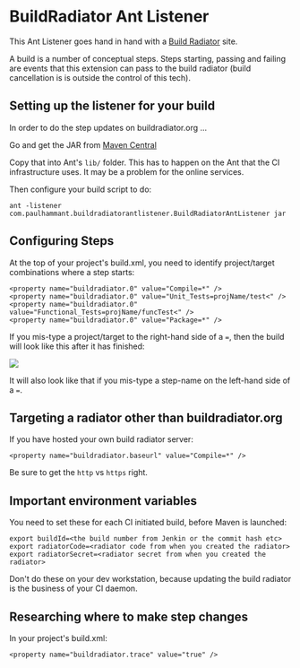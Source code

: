 # BuildRadiator Ant Listener

This Ant Listener goes hand in hand with a [Build Radiator](//github.com//paul-hammant/buildradiator) site.

A build is a number of conceptual steps. Steps starting, passing and failing are events that this
extension can pass to the build radiator (build cancellation is is outside the control of this tech).

## Setting up the listener for your build

In order to do the step updates on buildradiator.org ...

Go and get the JAR from [Maven Central](https://repo.maven.apache.org/maven2/com/paulhammant/buildradiatorantlistener/)

Copy that into Ant's `lib/` folder.  This has to happen on the Ant that the CI infrastructure uses. It may be a problem 
for the online services.

Then configure your build script to do:

```
ant -listener com.paulhammant.buildradiatorantlistener.BuildRadiatorAntListener jar
```

## Configuring Steps 

At the top of your project's build.xml, you need to identify project/target combinations where a step starts:

```
<property name="buildradiator.0" value="Compile=*" />
<property name="buildradiator.0" value="Unit_Tests=projName/test<" />
<property name="buildradiator.0" value="Functional_Tests=projName/funcTest<" />
<property name="buildradiator.0" value="Package=*" />
```

If you mis-type a project/target to the right-hand side of a `=`, then the build will look like
this after it has finished:

![](https://cloud.githubusercontent.com/assets/82182/26393757/ce22ad8c-4038-11e7-8878-5d3b1be0cbf0.png)

It will also look like that if you mis-type a step-name on the left-hand side of a `=`.

## Targeting a radiator other than buildradiator.org

If you have hosted your own build radiator server:

```
<property name="buildradiator.baseurl" value="Compile=*" />
```

Be sure to get the `http` vs `https` right.

## Important environment variables 

You need to set these for each CI initiated build, before Maven is launched:

```
export buildId=<the build number from Jenkin or the commit hash etc>
export radiatorCode=<radiator code from when you created the radiator>
export radiatorSecret=<radiator secret from when you created the radiator>
```

Don't do these on your dev workstation, because updating the build radiator is the business of your CI daemon.

## Researching where to make step changes

In your project's build.xml:

```
<property name="buildradiator.trace" value="true" />
```
